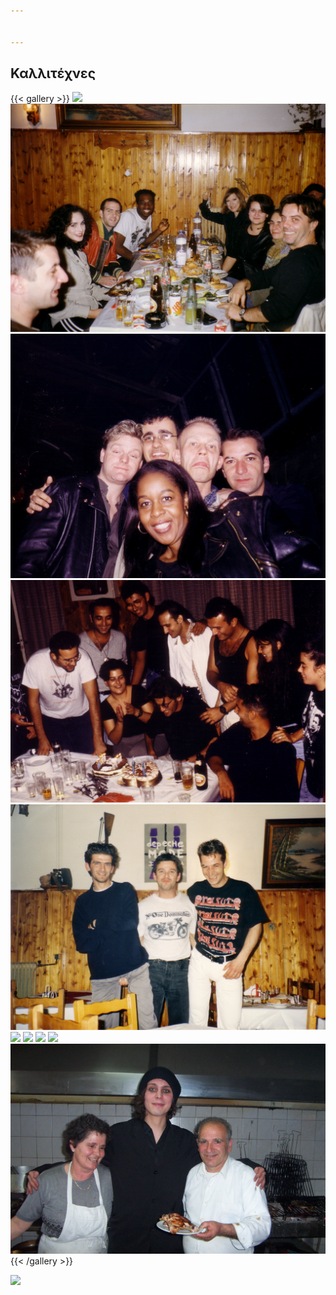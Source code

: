 ```yaml
---


---
```


## Καλλιτέχνες

{{< gallery >}}
  <img src="AMINA.jpg" class="grid-w50 md:grid-w33 xl:grid-w25" />
  <img src="Billie_ray_martin_93.jpg" class="grid-w50 md:grid-w33 xl:grid-w25" />
  <img src="Erasure_95.jpg" class="grid-w50 md:grid-w33 xl:grid-w25" />
  <img src="HYSTERIKA_93.jpg" class="grid-w50 md:grid-w33 xl:grid-w25" />
  <img src="Jean_jack_barnell .jpg" class="grid-w50 md:grid-w33 xl:grid-w25" />
  <img src="manolis_with_depeche_mode.jpg" class="grid-w50 md:grid-w33 xl:grid-w25" />
  <img src="MASSIVE_ATTACK.jpg" class="grid-w50 md:grid-w33 xl:grid-w25" />
  <img src="MOBY_1995.jpg" class="grid-w50 md:grid-w33 xl:grid-w25" />
  <img src="SIGUR_ROS.jpg" class="grid-w50 md:grid-w33 xl:grid-w25" />
  <img src="HIM.jpg" class="grid-w50 md:grid-w33 xl:grid-w25" />
{{< /gallery >}}

  <img src="DOT_ALLISON.jpg" class="grid-w50 md:grid-w33 xl:grid-w25" />
